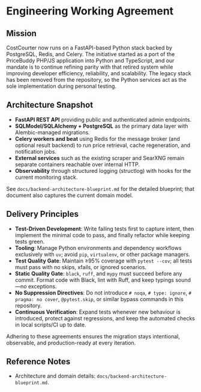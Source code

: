 # Engineering Working Agreement

## Mission
CostCourter now runs on a FastAPI-based Python stack backed by PostgreSQL, Redis, and Celery. The initiative started as a port of the PriceBuddy PHP/JS application into Python and TypeScript, and our mandate is to continue refining parity with that retired system while improving developer efficiency, reliability, and scalability. The legacy stack has been removed from the repository, so the Python services act as the sole implementation during personal testing.

## Architecture Snapshot
- **FastAPI REST API** providing public and authenticated admin endpoints.
- **SQLModel/SQLAlchemy + PostgreSQL** as the primary data layer with Alembic-managed migrations.
- **Celery workers and beat** using Redis for the message broker (and optional result backend) to run price retrieval, cache regeneration, and notification jobs.
- **External services** such as the existing scraper and SearXNG remain separate containers reachable over internal HTTP.
- **Observability** through structured logging (structlog) with hooks for the current monitoring stack.

See `docs/backend-architecture-blueprint.md` for the detailed blueprint; that document also captures the current domain model.

## Delivery Principles
- **Test-Driven Development**: Write failing tests first to capture intent, then implement the minimal code to pass, and finally refactor while keeping tests green.
- **Tooling**: Manage Python environments and dependency workflows exclusively with `uv`; avoid `pip`, `virtualenv`, or other package managers.
- **Test Quality Gate**: Maintain ≥95% coverage with `pytest --cov`; all tests must pass with no skips, xfails, or ignored scenarios.
- **Static Quality Gate**: `black`, `ruff`, and `mypy` must succeed before any commit. Format code with Black, lint with Ruff, and keep typings sound—no exceptions.
- **No Suppression Directives**: Do not introduce `# noqa`, `# type: ignore`, `# pragma: no cover`, `@pytest.skip`, or similar bypass commands in this repository.
- **Continuous Verification**: Expand tests whenever new behaviour is introduced, protect against regressions, and keep the automated checks in local scripts/CI up to date.

Adhering to these agreements ensures the migration stays intentional, observable, and production-ready at every iteration.

## Reference Notes
- Architecture and domain details: `docs/backend-architecture-blueprint.md`.
